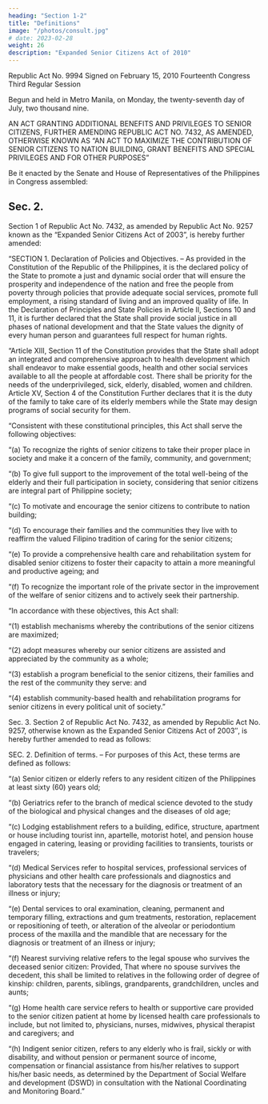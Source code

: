 ```yaml
---
heading: "Section 1-2"
title: "Definitions"
image: "/photos/consult.jpg"
# date: 2023-02-28
weight: 26
description: "Expanded Senior Citizens Act of 2010"
---
```



Republic Act No. 9994
Signed on February 15, 2010
Fourteenth Congress
Third Regular Session

Begun and held in Metro Manila, on Monday, the twenty-seventh day of July, two thousand nine.

AN ACT GRANTING ADDITIONAL BENEFITS AND PRIVILEGES TO SENIOR CITIZENS, FURTHER AMENDING REPUBLIC ACT NO. 7432, AS AMENDED, OTHERWISE KNOWN AS “AN ACT TO MAXIMIZE THE CONTRIBUTION OF SENIOR CITIZENS TO NATION BUILDING, GRANT BENEFITS AND SPECIAL PRIVILEGES AND FOR OTHER PURPOSES”

Be it enacted by the Senate and House of Representatives of the Philippines in Congress assembled:

## Sec. 2.

Section 1 of Republic Act No. 7432, as amended by Republic Act No. 9257 known as the “Expanded Senior Citizens Act of 2003”, is hereby further amended:

“SECTION 1. Declaration of Policies and Objectives. – As provided in the Constitution of the Republic of the Philippines, it is the declared policy of the State to promote a just and dynamic social order that will ensure the prosperity and independence of the nation and free the people from poverty through policies that provide adequate social services, promote full employment, a rising standard of living and an improved quality of life. In the Declaration of Principles and State Policies in Article II, Sections 10 and 11, it is further declared that the State shall provide social justice in all phases of national development and that the State values the dignity of every human person and guarantees full respect for human rights.

“Article XIII, Section 11 of the Constitution provides that the State shall adopt an integrated and comprehensive approach to health development which shall endeavor to make essential goods, health and other social services available to all the people at affordable cost. There shall be priority for the needs of the underprivileged, sick, elderly, disabled, women and children. Article XV, Section 4 of the Constitution Further declares that it is the duty of the family to take care of its elderly members while the State may design programs of social security for them.

“Consistent with these constitutional principles, this Act shall serve the following objectives:

“(a) To recognize the rights of senior citizens to take their proper place in society and make it a concern of the family, community, and government;

“(b) To give full support to the improvement of the total well-being of the elderly and their full participation in society, considering that senior citizens are integral part of Philippine society;

“(c) To motivate and encourage the senior citizens to contribute to nation building;

“(d) To encourage their families and the communities they live with to reaffirm the valued Filipino tradition of caring for the senior citizens;

“(e) To provide a comprehensive health care and rehabilitation system for disabled senior citizens to foster their capacity to attain a more meaningful and productive ageing; and

“(f) To recognize the important role of the private sector in the improvement of the welfare of senior citizens and to actively seek their partnership.

“In accordance with these objectives, this Act shall:

“(1) establish mechanisms whereby the contributions of the senior citizens are maximized;

“(2) adopt measures whereby our senior citizens are assisted and appreciated by the community as a whole;

“(3) establish a program beneficial to the senior citizens, their families and the rest of the community they serve: and

“(4) establish community-based health and rehabilitation programs for senior citizens in every political unit of society.”

Sec. 3. Section 2 of Republic Act No. 7432, as amended by Republic Act No. 9257, otherwise known as the Expanded Senior Citizens Act of 2003″, is hereby further amended to read as follows:

SEC. 2. Definition of terms. – For purposes of this Act, these terms are defined as follows:

“(a) Senior citizen or elderly refers to any resident citizen of the Philippines at least sixty (60) years old;

“(b) Geriatrics refer to the branch of medical science devoted to the study of the biological and physical changes and the diseases of old age;

“(c) Lodging establishment refers to a building, edifice, structure, apartment or house including tourist inn, apartelle, motorist hotel, and pension house engaged in catering, leasing or providing facilities to transients, tourists or travelers;

“(d) Medical Services refer to hospital services, professional services of physicians and other health care professionals and diagnostics and laboratory tests that the necessary for the diagnosis or treatment of an illness or injury;

“(e) Dental services to oral examination, cleaning, permanent and temporary filling, extractions and gum treatments, restoration, replacement or repositioning of teeth, or alteration of the alveolar or periodontium process of the maxilla and the mandible that are necessary for the diagnosis or treatment of an illness or injury;

“(f) Nearest surviving relative refers to the legal spouse who survives the deceased senior citizen: Provided, That where no spouse survives the decedent, this shall be limited to relatives in the following order of degree of kinship: children, parents, siblings, grandparents, grandchildren, uncles and aunts;

“(g) Home health care service refers to health or supportive care provided to the senior citizen patient at home by licensed health care professionals to include, but not limited to, physicians, nurses, midwives, physical therapist and caregivers; and

“(h) Indigent senior citizen, refers to any elderly who is frail, sickly or with disability, and without pension or permanent source of income, compensation or financial assistance from his/her relatives to support his/her basic needs, as determined by the Department of Social Welfare and development (DSWD) in consultation with the National Coordinating and Monitoring Board.”
